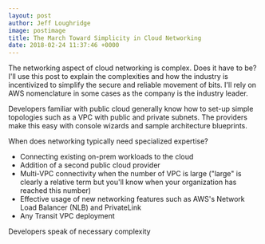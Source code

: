 ```yaml
---
layout: post
author: Jeff Loughridge
image: postimage
title: The March Toward Simplicity in Cloud Networking
date: 2018-02-24 11:37:46 +0000
---
```

The networking aspect of cloud networking is complex. Does it have to be? I'll use this post to explain the complexities and how the industry is incentivized to simplify the secure and reliable movement of bits. I'll rely on AWS nomenclature in some cases as the company is the industry leader.

Developers familiar with public cloud generally know how to set-up simple topologies such as a VPC with public and private subnets. The providers make this easy with console wizards and sample architecture blueprints.

When does networking typically need specialized expertise?

* Connecting existing on-prem workloads to the cloud
* Addition of a second public cloud provider
* Multi-VPC connectivity when the number of VPC is large ("large" is clearly a relative term but you'll know when your organization has reached this number)
* Effective usage of new networking features such as AWS's Network Load Balancer (NLB) and PrivateLink
* Any Transit VPC deployment

Developers speak of necessary complexity
